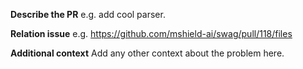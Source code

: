 **Describe the PR**
e.g. add cool parser.

**Relation issue**
e.g. https://github.com/mshield-ai/swag/pull/118/files

**Additional context**
Add any other context about the problem here.
